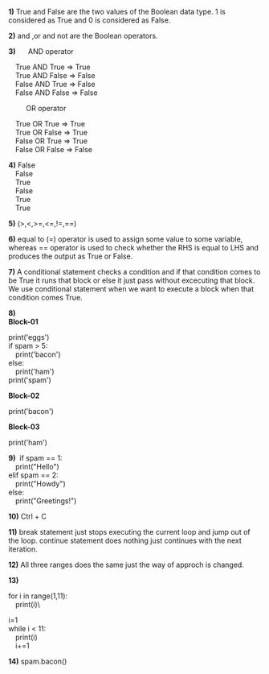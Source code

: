 **1)**
True and False are the two values of the Boolean data type. 1 is considered as True and 
      0 is considered as False.

**2)**
and ,or and not are the Boolean operators.

**3)**
&ensp;&ensp;&ensp;AND operator  

&ensp;&ensp;True AND True => True\
&ensp;&ensp;True AND False => False\
&ensp;&ensp;False AND True => False\
&ensp;&ensp;False AND False => False  

&ensp;&ensp;&ensp;&ensp;&ensp;OR operator  

&ensp;&ensp;True OR True => True\
&ensp;&ensp;True OR False => True\
&ensp;&ensp;False OR True => True\
&ensp;&ensp;False OR False => False

**4)**
False\
&ensp;&ensp;False\
&ensp;&ensp;True\
&ensp;&ensp;False\
&ensp;&ensp;True\
&ensp;&ensp;True

**5)**
(>,<,>=,<=,!=,==)

**6)**
equal to (=) operator is used to assign some value to some variable, whereas == operator is used to check
 whether the RHS is equal to LHS and produces the output as True or False.

**7)**
A conditional statement checks a condition and if that condition comes to be True it
runs that block or else it just pass without excecuting that block. We use conditional statement 
when we want to execute a block when that condition comes True.

**8)**\
**Block-01**  

print('eggs')\
if spam > 5:\
&ensp;&ensp;print('bacon')\
else:\
&ensp;&ensp;print('ham')\
print('spam')
  

**Block-02**  

print('bacon')
  

**Block-03**  

print('ham')

**9)**&nbsp;
if spam == 1:\
&ensp;&ensp;print("Hello")\
elif spam == 2:\
&ensp;&ensp;print("Howdy")\
else:\
&ensp;&ensp;print("Greetings!")

**10)**
Ctrl + C

**11)**
break statement just stops executing the current loop and jump out of the loop.
continue statement does nothing just continues with the next iteration.

**12)**
All three ranges does the same just the way of approch is changed.

**13)**  

for i in range(1,11):\
&ensp;&ensp;print(i)\  

i=1\
   while i < 11:\
   &ensp;&ensp;print(i)\
   &ensp;&ensp;i+=1

**14)**
spam.bacon()